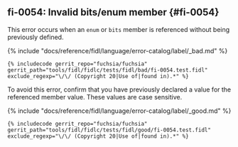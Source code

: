 ## fi-0054: Invalid bits/enum member {#fi-0054}

This error occurs when an `enum` or `bits` member is referenced without being previously defined.

{% include "docs/reference/fidl/language/error-catalog/label/_bad.md" %}

```fidl
{% includecode gerrit_repo="fuchsia/fuchsia" gerrit_path="tools/fidl/fidlc/tests/fidl/bad/fi-0054.test.fidl" exclude_regexp="\/\/ (Copyright 20|Use of|found in).*" %}
```

To avoid this error, confirm that you have previously declared a value for the referenced
member value. These values are case sensitive.

{% include "docs/reference/fidl/language/error-catalog/label/_good.md" %}

```fidl
{% includecode gerrit_repo="fuchsia/fuchsia" gerrit_path="tools/fidl/fidlc/tests/fidl/good/fi-0054.test.fidl" exclude_regexp="\/\/ (Copyright 20|Use of|found in).*" %}
```
